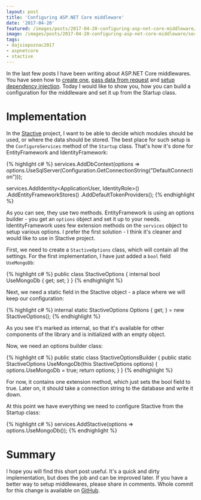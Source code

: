 ```yaml
---
layout: post
title: 'Configuring ASP.NET Core middleware'
date: '2017-04-20'
featured: /images/posts/2017-04-20-configuring-asp-net-core-middleware/featured.jpg
image: /images/posts/2017-04-20-configuring-asp-net-core-middleware/social.jpg
tags: 
- dajsiepoznac2017
- aspnetcore
- stactive
---
```

In the last few posts I have been writing about ASP.NET Core middlewares. You have seen how to [create one](/2017/03/20/asp-net-core-pipelines/), [pass data from request](/2017/03/28/passing-data-through-asp-net-core-pipelines/) and [setup dependency injection](/2017/04/18/dependency-injection-in-asp-net-core-middlewares/). Today I would like to show you, how you can build a configuration for the middleware and set it up from the Startup class. 

# Implementation

In the [Stactive](/tags/#stactive) project, I want to be able to decide which modules should be used, or where the data should be stored. The best place for such setup is the `ConfigureServices` method of the `Startup` class. That's how it's done for EntityFramework and IdentityFramework: 

{% highlight c# %}
services.AddDbContext<ApplicationDbContext>(options =>
    options.UseSqlServer(Configuration.GetConnectionString("DefaultConnection")));

services.AddIdentity<ApplicationUser, IdentityRole>()
    .AddEntityFrameworkStores<ApplicationDbContext>()
    .AddDefaultTokenProviders();
{% endhighlight %}

As you can see, they use two methods. EntityFramework is using an options builder - you get an `options` object and set it up to your needs. IdentityFramework uses few extension methods on the `services` object to setup various options. I prefer the first solution - I think it's cleaner and would like to use in Stactive project. 

First, we need to create a `StactiveOptions` class, which will contain all the settings. For the first implementation, I have just added a `bool` field `UseMongoDb`: 

{% highlight c# %}
public class StactiveOptions
{
    internal bool UseMongoDb { get; set; }
}
{% endhighlight %}

Next, we need a static field in the Stactive object - a place where we will keep our configuration: 

{% highlight c# %}
internal static StactiveOptions Options { get; } = new StactiveOptions();
{% endhighlight %}

As you see it's marked as internal, so that it's available for other components of the library and is initialized with an empty object. 

Now, we need an options builder class: 

{% highlight c# %}
public static class StactiveOptionsBuilder
{
    public static StactiveOptions UseMongoDb(this StactiveOptions options)
    {
        options.UseMongoDb = true;
        return options;
    }
}
{% endhighlight %}

For now, it contains one extension method, which just sets the bool field to true. Later on, it should take a connection string to the database and write it down. 

At this point we have everything we need to configure Stactive from the Startup class: 

{% highlight c# %}
services.AddStactive(options => options.UseMongoDb());
{% endhighlight %}

# Summary
I hope you will find this short post useful. It's a quick and dirty implementation, but does the job and can be improved later. If you have a better way to setup middlewares, please share in comments. Whole commit for this change is available on [GitHub](https://github.com/mdymel/stactive/commit/7b8dc05a91debeb06390e75fa59e0ad3f399a31c).